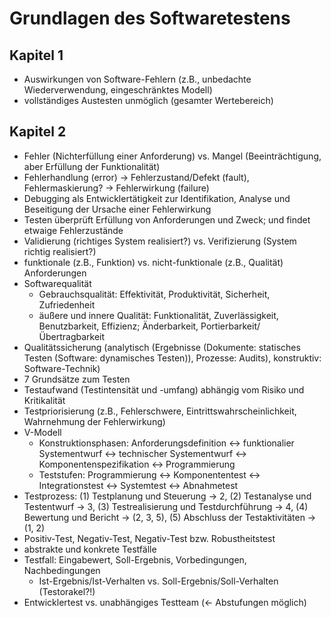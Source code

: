 # Grundlagen des Softwaretestens

## Kapitel 1

- Auswirkungen von Software-Fehlern (z.B., unbedachte Wiederverwendung, eingeschränktes Modell)
- vollständiges Austesten unmöglich (gesamter Wertebereich)

## Kapitel 2

- Fehler (Nichterfüllung einer Anforderung) vs. Mangel (Beeinträchtigung, aber Erfüllung der Funktionalität)
- Fehlerhandlung (error) -> Fehlerzustand/Defekt (fault), Fehlermaskierung? -> Fehlerwirkung (failure)
- Debugging als Entwicklertätigkeit zur Identifikation, Analyse und Beseitigung der Ursache einer Fehlerwirkung
- Testen überprüft Erfüllung von Anforderungen und Zweck; und findet etwaige Fehlerzustände
- Validierung (richtiges System realisiert?) vs. Verifizierung (System richtig realisiert?)
- funktionale (z.B., Funktion) vs. nicht-funktionale (z.B., Qualität) Anforderungen
- Softwarequalität
  - Gebrauchsqualität: Effektivität, Produktivität, Sicherheit, Zufriedenheit
  - äußere und innere Qualität: Funktionalität, Zuverlässigkeit, Benutzbarkeit, Effizienz; Änderbarkeit, Portierbarkeit/Übertragbarkeit
- Qualitätssicherung (analytisch (Ergebnisse (Dokumente: statisches Testen (Software: dynamisches Testen)), Prozesse: Audits), konstruktiv: Software-Technik)
- 7 Grundsätze zum Testen
- Testaufwand (Testintensität und -umfang) abhängig vom Risiko und Kritikalität
- Testpriorisierung (z.B., Fehlerschwere, Eintrittswahrscheinlichkeit, Wahrnehmung der Fehlerwirkung)
- V-Modell
  - Konstruktionsphasen: Anforderungsdefinition <-> funktionalier Systementwurf <-> technischer Systementwurf <-> Komponentenspezifikation <-> Programmierung
  - Teststufen: Programmierung <-> Komponententest <-> Integrationstest <-> Systemtest <-> Abnahmetest
- Testprozess: (1) Testplanung und Steuerung -> 2, (2) Testanalyse und Testentwurf -> 3, (3) Testrealisierung und Testdurchführung -> 4, (4) Bewertung und Bericht -> (2, 3, 5), (5) Abschluss der Testaktivitäten -> (1, 2)
- Positiv-Test, Negativ-Test, Negativ-Test bzw. Robustheitstest
- abstrakte und konkrete Testfälle
- Testfall: Eingabewert, Soll-Ergebnis, Vorbedingungen, Nachbedingungen
  - Ist-Ergebnis/Ist-Verhalten vs. Soll-Ergebnis/Soll-Verhalten (Testorakel?!)
- Entwicklertest vs. unabhängiges Testteam (<- Abstufungen möglich)
